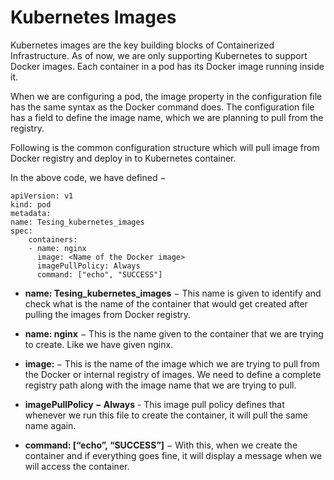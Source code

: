 # Kubernetes Images

Kubernetes images are the key building blocks of Containerized Infrastructure. As of now, we are only supporting Kubernetes to support Docker images. Each container in a pod has its Docker image running inside it.

When we are configuring a pod, the image property in the configuration file has the same syntax as the Docker command does. The configuration file has a field to define the image name, which we are planning to pull from the registry.

Following is the common configuration structure which will pull image from Docker registry and deploy in to Kubernetes container.

In the above code, we have defined −


    apiVersion: v1
    kind: pod
    metadata:
    name: Tesing_kubernetes_images 
    spec:
        containers:
        - name: nginx
          image: <Name of the Docker image>
          imagePullPolicy: Always
          command: ["echo", "SUCCESS"] 


- **name: Tesing_kubernetes_images** − This name is given to identify and check what is the name of the container that would get created after pulling the images from Docker registry.

- **name: nginx** − This is the name given to the container that we are trying to create. Like we have given nginx.

- **image: <Name of the Docker image>** − This is the name of the image which we are trying to pull from the Docker or internal registry of images. We need to define a complete registry path along with the image name that we are trying to pull.

- **imagePullPolicy − Always** - This image pull policy defines that whenever we run this file to create the container, it will pull the same name again.

- **command: [“echo”, “SUCCESS”]** − With this, when we create the container and if everything goes fine, it will display a message when we will access the container.